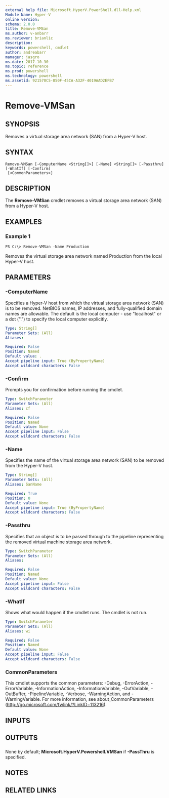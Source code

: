 ```yaml
---
external help file: Microsoft.HyperV.PowerShell.dll-Help.xml
Module Name: Hyper-V
online version: 
schema: 2.0.0
title: Remove-VMSan
ms.author: v-anbarr
ms.reviewer: brianlic
description: 
keywords: powershell, cmdlet
author: andreabarr
manager: jasgro
ms.date: 2017-10-30
ms.topic: reference
ms.prod: powershell
ms.technology: powershell
ms.assetid: 921570C5-850F-45CA-A32F-4019AAD2EFB7
---
```


# Remove-VMSan

## SYNOPSIS
Removes a virtual storage area network (SAN) from a Hyper-V host.

## SYNTAX

```
Remove-VMSan [-ComputerName <String[]>] [-Name] <String[]> [-Passthru] [-WhatIf] [-Confirm]
 [<CommonParameters>]
```

## DESCRIPTION
The **Remove-VMSan** cmdlet removes a virtual storage area network (SAN) from a Hyper-V host.

## EXAMPLES

### Example 1
```
PS C:\> Remove-VMSan -Name Production
```

Removes the virtual storage area network named Production from the local Hyper-V host.

## PARAMETERS

### -ComputerName
Specifies a Hyper-V host from which the virtual storage area network (SAN) is to be removed.
NetBIOS names, IP addresses, and fully-qualified domain names are allowable.
The default is the local computer - use "localhost" or a dot (".") to specify the local computer explicitly.

```yaml
Type: String[]
Parameter Sets: (All)
Aliases: 

Required: False
Position: Named
Default value: .
Accept pipeline input: True (ByPropertyName)
Accept wildcard characters: False
```

### -Confirm
Prompts you for confirmation before running the cmdlet.

```yaml
Type: SwitchParameter
Parameter Sets: (All)
Aliases: cf

Required: False
Position: Named
Default value: None
Accept pipeline input: False
Accept wildcard characters: False
```

### -Name
Specifies the name of the virtual storage area network (SAN) to be removed from the Hyper-V host.

```yaml
Type: String[]
Parameter Sets: (All)
Aliases: SanName

Required: True
Position: 0
Default value: None
Accept pipeline input: True (ByPropertyName)
Accept wildcard characters: False
```

### -Passthru
Specifies that an object is to be passed through to the pipeline representing the removed virtual machine storage area network.

```yaml
Type: SwitchParameter
Parameter Sets: (All)
Aliases: 

Required: False
Position: Named
Default value: None
Accept pipeline input: False
Accept wildcard characters: False
```

### -WhatIf
Shows what would happen if the cmdlet runs. The cmdlet is not run.

```yaml
Type: SwitchParameter
Parameter Sets: (All)
Aliases: wi

Required: False
Position: Named
Default value: None
Accept pipeline input: False
Accept wildcard characters: False
```

### CommonParameters
This cmdlet supports the common parameters: -Debug, -ErrorAction, -ErrorVariable, -InformationAction, -InformationVariable, -OutVariable, -OutBuffer, -PipelineVariable, -Verbose, -WarningAction, and -WarningVariable. For more information, see about_CommonParameters (http://go.microsoft.com/fwlink/?LinkID=113216).

## INPUTS

## OUTPUTS

###  
None by default; **Microsoft.HyperV.Powershell.VMSan** if **-PassThru** is specified.

## NOTES

## RELATED LINKS

